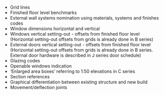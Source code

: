 - Grid lines
- Finished floor level benchmarks
- External wall systems nomination using materials, systems and finishes codes
- Window dimensions horizontal and vertical
- Windows vertical setting-out - offsets from finished floor level
(Horizontal setting-out offsets from grids is already done in B series)
- External doors vertical setting-out - offsets from finished floor level
(Horizontal setting-out offsets from grids is already done in B series.
External door hardware is described in J series door schedule)
- Glazing codes
- Openable windows indication
- ‘Enlarged area boxes’ referring to <span class="highlight-red">1:50</span> elevations in C series
- Section references
- Graphical differentiation between existing structure and new build
- Movement/deflection joints
